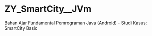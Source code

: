# ZY_SmartCity__JVm
Bahan Ajar Fundamental Pemrograman Java (Android) - Studi Kasus; SmartCity Basic
